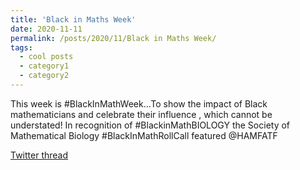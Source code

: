 ```yaml
---
title: 'Black in Maths Week'
date: 2020-11-11
permalink: /posts/2020/11/Black in Maths Week/
tags:
  - cool posts
  - category1
  - category2
---
```


This week is #BlackInMathWeek...To show the impact of Black mathematicians and celebrate their influence , which cannot be understated!
In recognition of #BlackinMathBIOLOGY  the Society of Mathematical Biology #BlackInMathRollCall  featured @HAMFATF 

[Twitter thread](https://twitter.com/SMB_MathBiology/status/1326319365566783489)

